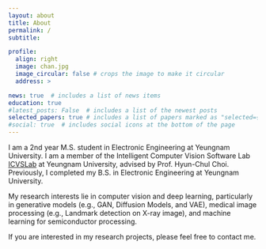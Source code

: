```yaml
---
layout: about
title: About
permalink: /
subtitle: 

profile:
  align: right
  image: chan.jpg
  image_circular: false # crops the image to make it circular
  address: >

news: true  # includes a list of news items
education: true
#latest_posts: False  # includes a list of the newest posts
selected_papers: true # includes a list of papers marked as "selected={true}"
#social: true  # includes social icons at the bottom of the page
---
```


I am a 2nd year M.S. student in Electronic Engineering at Yeungnam University. I am a member of the Intelligent Computer Vision Software Lab [ICVSLab](https://pogary.yu.ac.kr/members.html) at Yeungnam University, advised by Prof. Hyun-Chul Choi. Previously, I completed my B.S. in Electronic Engineering at Yeungnam University.

My research interests lie in computer vision and deep learning, particularly in generative models (e.g., GAN, Diffusion Models, and VAE), medical image processing (e.g., Landmark detection on X-ray image), and machine learning for semiconductor processing.

If you are interested in my research projects, please feel free to contact me.
